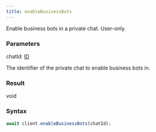 ```yaml
---
title: enableBusinessBots
---
```


Enable business bots in a private chat. User-only.


### Parameters 

<div class="flex flex-col gap-3"><div><div class="font-mono" id="p_chatId" data-anchor><span class="font-bold">chatId</span><span class="opacity-50">:</span> <a href="/types/id"  >ID</a></div><div class="pl-3"><div class="no-margin">

The identifier of the private chat to enable business bots in.

</div></div></div></div>

### Result 

<div class="font-mono"><span>void</span></div>

### Syntax

```ts
await client.enableBusinessBots(chatId);
```




